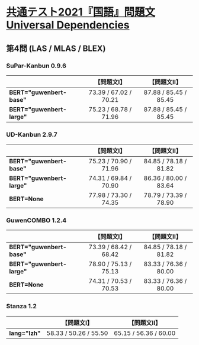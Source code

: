[共通テスト2021『国語』問題文Universal Dependencies](https://github.com/KoichiYasuoka/UD-KyotsuTest2021Kokugo)
====

## 第4問 (LAS / MLAS / BLEX)

### SuPar-Kanbun 0.9.6

|   |【問題文Ⅰ】|【問題文Ⅱ】|
|---|:---------:|:---------:|
|**BERT="guwenbert-base"** |73.39 / 67.02 / 70.21|87.88 / 85.45 / 85.45|
|**BERT="guwenbert-large"**|75.23 / 68.78 / 71.96|87.88 / 85.45 / 85.45|

### UD-Kanbun 2.9.7

|   |【問題文Ⅰ】|【問題文Ⅱ】|
|---|:---------:|:---------:|
|**BERT="guwenbert-base"** |75.23 / 70.90 / 71.96|84.85 / 78.18 / 81.82|
|**BERT="guwenbert-large"**|74.31 / 69.84 / 70.90|86.36 / 80.00 / 83.64|
|**BERT=None**             |77.98 / 73.30 / 74.35|78.79 / 73.39 / 78.90|

### GuwenCOMBO 1.2.4

|   |【問題文Ⅰ】|【問題文Ⅱ】|
|---|:---------:|:---------:|
|**BERT="guwenbert-base"** |73.39 / 68.42 / 68.42|84.85 / 78.18 / 81.82|
|**BERT="guwenbert-large"**|78.90 / 75.13 / 75.13|83.33 / 76.36 / 80.00|
|**BERT=None**             |74.31 / 70.53 / 70.53|83.33 / 76.36 / 80.00|

### Stanza 1.2

|   |【問題文Ⅰ】|【問題文Ⅱ】|
|---|:---------:|:---------:|
|**lang="lzh"**|58.33 / 50.26 / 55.50|65.15 / 56.36 / 60.00|

